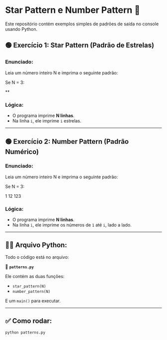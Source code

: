 # Star Pattern e Number Pattern 📌

Este repositório contém exemplos simples de padrões de saída no console usando Python.

## 🟢 Exercício 1: Star Pattern (Padrão de Estrelas)

### Enunciado:

Leia um número inteiro N e imprima o seguinte padrão:

Se N = 3:

**

### Lógica:

- O programa imprime **N linhas**.
- Na linha `i`, ele imprime `i` estrelas.

---

## 🟢 Exercício 2: Number Pattern (Padrão Numérico)

### Enunciado:

Leia um número inteiro N e imprima o seguinte padrão:

Se N = 3:

1
12
123

### Lógica:

- O programa imprime **N linhas**.
- Na linha `i`, ele imprime os números de `1` até `i`, lado a lado.

---

## 🧑‍💻 Arquivo Python:

Todo o código está no arquivo:

📄 **`patterns.py`**

Ele contém as duas funções:

- `star_pattern(N)`
- `number_pattern(N)`

E um `main()` para executar.

---

## ✅ Como rodar:

```bash
python patterns.py

